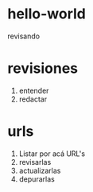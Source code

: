 # hello-world
revisando

# revisiones
1. entender
2. redactar

# urls
1. Listar por acá URL's
2. revisarlas
3. actualizarlas
4. depurarlas
